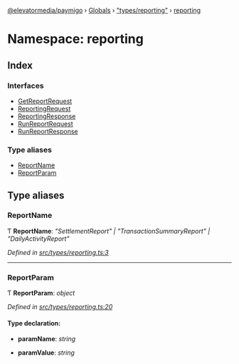 [@elevatormedia/paymigo](../README.md) › [Globals](../globals.md) › ["types/reporting"](_types_reporting_.md) › [reporting](_types_reporting_.reporting.md)

# Namespace: reporting

## Index

### Interfaces

-   [GetReportRequest](../interfaces/_types_reporting_.reporting.getreportrequest.md)
-   [ReportingRequest](../interfaces/_types_reporting_.reporting.reportingrequest.md)
-   [ReportingResponse](../interfaces/_types_reporting_.reporting.reportingresponse.md)
-   [RunReportRequest](../interfaces/_types_reporting_.reporting.runreportrequest.md)
-   [RunReportResponse](../interfaces/_types_reporting_.reporting.runreportresponse.md)

### Type aliases

-   [ReportName](_types_reporting_.reporting.md#reportname)
-   [ReportParam](_types_reporting_.reporting.md#reportparam)

## Type aliases

### ReportName

Ƭ **ReportName**: _"SettlementReport" | "TransactionSummaryReport" | "DailyActivityReport"_

_Defined in [src/types/reporting.ts:3](https://github.com/ELEVATORmedia/paymigo/blob/3f5d74d/src/types/reporting.ts#L3)_

---

### ReportParam

Ƭ **ReportParam**: _object_

_Defined in [src/types/reporting.ts:20](https://github.com/ELEVATORmedia/paymigo/blob/3f5d74d/src/types/reporting.ts#L20)_

#### Type declaration:

-   **paramName**: _string_

-   **paramValue**: _string_
